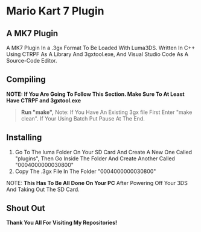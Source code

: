 # Mario Kart 7 Plugin

## A MK7 Plugin
A MK7 Plugin In a .3gx Format To Be Loaded With Luma3DS. Written In C++ Using CTRPF As A Library And 3gxtool.exe, And Visual Studio Code As A Source-Code Editor.

## Compiling
**NOTE: If You Are Going To Follow This Section. Make Sure To At Least Have CTRPF and 3gxtool.exe**
> **Run "make",** Note: If You Have An Existing 3gx file First Enter "make clean". If Your Using Batch Put Pause At The End.

## Installing
1. Go To The luma Folder On Your SD Card And Create A New One Called "plugins", Then Go Inside The Folder And Create Another Called "0004000000030800"
2. Copy The .3gx File In The Folder "0004000000030800"

NOTE: **This Has To Be All Done On Your PC** After Powering Off Your 3DS And Taking Out The SD Card.

## Shout Out
**Thank You All For Visiting My Repositories!**
